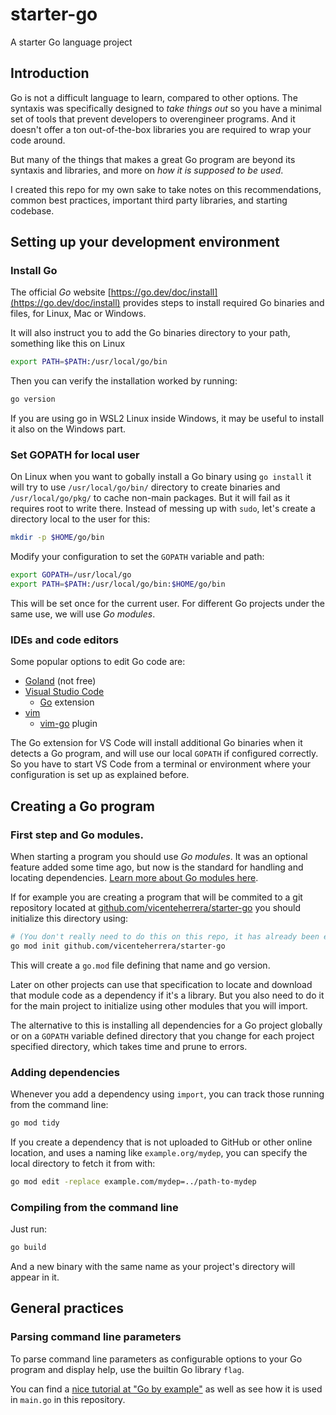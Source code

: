 # starter-go

A starter Go language project

## Introduction

Go is not a difficult language to learn, compared to other options. The syntaxis was specifically designed to _take things out_ so you have a minimal set of tools that prevent developers to overengineer programs. And it doesn't offer a ton out-of-the-box libraries you are required to wrap your code around.

But many of the things that makes a great Go program are beyond its syntaxis and libraries, and more on _how it is supposed to be used_.

I created this repo for my own sake to take notes on this recommendations, common best practices, important third party libraries, and starting codebase.

## Setting up your development environment

### Install Go

The official _Go_ website [https://go.dev/doc/install](https://go.dev/doc/install) provides steps to install required Go binaries and files, for Linux, Mac or Windows.

It will also instruct you to add the Go binaries directory to your path, something like this on Linux

```bash
export PATH=$PATH:/usr/local/go/bin
```

Then you can verify the installation worked by running:

```bash
go version
```

If you are using go in WSL2 Linux inside Windows, it may be useful to install it also on the Windows part.

### Set GOPATH for local user

On Linux when you want to gobally install a Go binary using `go install` it will try to use `/usr/local/go/bin/` directory to create binaries and `/usr/local/go/pkg/` to cache non-main packages. But it will fail as it requires root to write there. Instead of messing up with `sudo`, let's create a directory local to the user for this:

```bash
mkdir -p $HOME/go/bin
```
Modify your configuration to set the `GOPATH` variable and path:

```bash
export GOPATH=/usr/local/go
export PATH=$PATH:/usr/local/go/bin:$HOME/go/bin
```

This will be set once for the current user. For different Go projects under the same use, we will use _Go modules_.

### IDEs and code editors

Some popular options to edit Go code are:

* [Goland](https://www.jetbrains.com/go/buy/#commercial) (not free)
* [Visual Studio Code](https://code.visualstudio.com/)
  * [Go](https://marketplace.visualstudio.com/items?itemName=golang.Go) extension
* [vim](https://danielmiessler.com/study/vim/)
  * [vim-go](https://github.com/fatih/vim-go) plugin

The Go extension for VS Code will install additional Go binaries when it detects a Go program, and will use our local `GOPATH` if configured correctly. So you have to start VS Code from a terminal or environment where your configuration is set up as explained before.

## Creating a Go program

### First step and Go modules.

When starting a program you should use _Go modules_. It was an optional feature added some time ago, but now is the standard for handling and locating dependencies. [Learn more about Go modules here](https://go.dev/doc/tutorial/create-module).

If for example you are creating a program that will be commited to a git repository located at [github.com/vicenteherrera/starter-go](github.com/vicenteherrera/starter-go) you should initialize this directory using:

```bash
# (You don't really need to do this on this repo, it has already been executed)
go mod init github.com/vicenteherrera/starter-go
```

This will create a `go.mod` file defining that name and go version.

Later on other projects can use that specification to locate and download that module code as a dependency if it's a library. But you also need to do it for the main project to initialize using other modules that you will import.

The alternative to this is installing all dependencies for a Go project globally or on a `GOPATH` variable defined directory that you change for each project specified directory, which takes time and prune to errors.

### Adding dependencies

Whenever you add a dependency using `import`, you can track those running from the command line:

```bash
go mod tidy
```

If you create a dependency that is not uploaded to GitHub or other online location, and uses a naming like `example.org/mydep`, you can specify the local directory to fetch it from with:

```bash
go mod edit -replace example.com/mydep=../path-to-mydep
```

### Compiling from the command line

Just run:

```bash
go build
```

And a new binary with the same name as your project's directory will appear in it.

## General practices

### Parsing command line parameters

To parse command line parameters as configurable options to your Go program and display help, use the builtin Go library `flag`.

You can find a [nice tutorial at "Go by example"](https://gobyexample.com/command-line-flags) as well as see how it is used in `main.go` in this repository.







